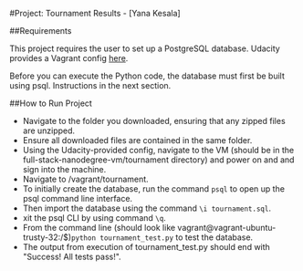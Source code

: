 #Project: Tournament Results  - [Yana Kesala]


##Requirements

This project requires the user to set up a PostgreSQL database. Udacity provides a Vagrant config [here](https://www.udacity.com/course/viewer#!/c-nd004/l-3532028970/m-3631428767).

Before you can execute the Python code, the database must first be built using psql. Instructions in the next section.


##How to Run Project

* Navigate to the folder you downloaded, ensuring that any zipped files are unzipped. 
* Ensure all downloaded files are contained in the same folder.
* Using the Udacity-provided config, navigate to the VM (should be in the full-stack-nanodegree-vm/tournament directory) and power on and and sign into the machine.
* Navigate to /vagrant/tournament.
* To initially create the database, run the command `psql` to open up the psql command line interface.
* Then import the database using the command `\i tournament.sql`.
* xit the psql CLI by using command `\q`.
* From the command line (should look like vagrant@vagrant-ubuntu-trusty-32:/$)`python tournament_test.py` to test the database. 
* The output from execution of tournament_test.py should end with "Success! All tests pass!".